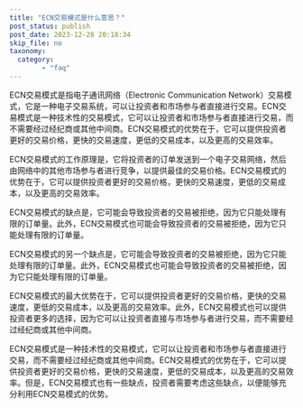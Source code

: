 ```yaml
---
title: "ECN交易模式是什么意思？"
post_status: publish
post_date: 2023-12-28 20:18:34
skip_file: no
taxonomy:
  category:
        - "faq"
---
```


ECN交易模式是指电子通讯网络（Electronic Communication Network）交易模式，它是一种电子交易系统，可以让投资者和市场参与者直接进行交易。ECN交易模式是一种技术性的交易模式，它可以让投资者和市场参与者直接进行交易，而不需要经过经纪商或其他中间商。ECN交易模式的优势在于，它可以提供投资者更好的交易价格，更快的交易速度，更低的交易成本，以及更高的交易效率。

ECN交易模式的工作原理是，它将投资者的订单发送到一个电子交易网络，然后由网络中的其他市场参与者进行竞争，以提供最佳的交易价格。ECN交易模式的优势在于，它可以提供投资者更好的交易价格，更快的交易速度，更低的交易成本，以及更高的交易效率。

ECN交易模式的缺点是，它可能会导致投资者的交易被拒绝，因为它只能处理有限的订单量。此外，ECN交易模式也可能会导致投资者的交易被拒绝，因为它只能处理有限的订单量。

ECN交易模式的另一个缺点是，它可能会导致投资者的交易被拒绝，因为它只能处理有限的订单量。此外，ECN交易模式也可能会导致投资者的交易被拒绝，因为它只能处理有限的订单量。

ECN交易模式的最大优势在于，它可以提供投资者更好的交易价格，更快的交易速度，更低的交易成本，以及更高的交易效率。此外，ECN交易模式也可以提供投资者更多的选择，因为它可以让投资者直接与市场参与者进行交易，而不需要经过经纪商或其他中间商。

ECN交易模式是一种技术性的交易模式，它可以让投资者和市场参与者直接进行交易，而不需要经过经纪商或其他中间商。ECN交易模式的优势在于，它可以提供投资者更好的交易价格，更快的交易速度，更低的交易成本，以及更高的交易效率。但是，ECN交易模式也有一些缺点，投资者需要考虑这些缺点，以便能够充分利用ECN交易模式的优势。
